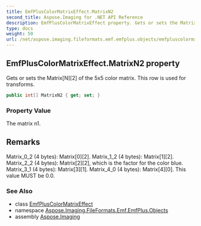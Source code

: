 ```yaml
---
title: EmfPlusColorMatrixEffect.MatrixN2
second_title: Aspose.Imaging for .NET API Reference
description: EmfPlusColorMatrixEffect property. Gets or sets the MatrixN2 of the 5x5 color matrix. This row is used for transforms
type: docs
weight: 50
url: /net/aspose.imaging.fileformats.emf.emfplus.objects/emfpluscolormatrixeffect/matrixn2/
---
```

## EmfPlusColorMatrixEffect.MatrixN2 property

Gets or sets the Matrix[N][2] of the 5x5 color matrix. This row is used for transforms.

```csharp
public int[] MatrixN2 { get; set; }
```

### Property Value

The matrix n1.

## Remarks

Matrix_0_2 (4 bytes): Matrix[0][2]. Matrix_1_2 (4 bytes): Matrix[1][2]. Matrix_2_2 (4 bytes): Matrix[2][2], which is the factor for the color blue. Matrix_3_1 (4 bytes): Matrix[3][1]. Matrix_4_0 (4 bytes): Matrix[4][0]. This value MUST be 0.0.

### See Also

* class [EmfPlusColorMatrixEffect](../)
* namespace [Aspose.Imaging.FileFormats.Emf.EmfPlus.Objects](../../emfpluscolormatrixeffect/)
* assembly [Aspose.Imaging](../../../)


